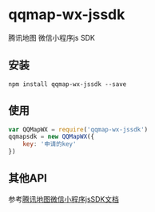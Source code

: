 # qqmap-wx-jssdk
腾讯地图 微信小程序js SDK
## 安装
```
npm install qqmap-wx-jssdk --save
```
## 使用
```js
var QQMapWX = require('qqmap-wx-jssdk')
qqmapsdk = new QQMapWX({
    key: '申请的key'
})
```
## 其他API
参考[腾讯地图微信小程序jsSDK文档](http://lbs.qq.com/qqmap_wx_jssdk/index.html)
